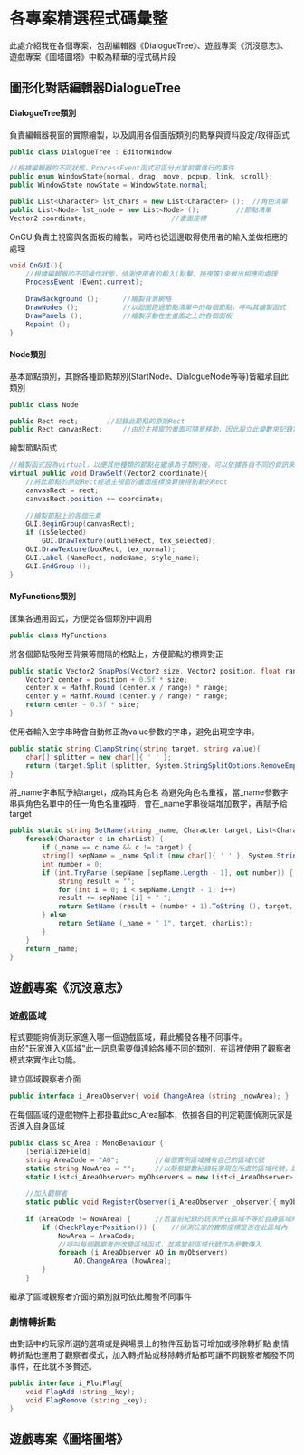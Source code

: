 # 各專案精選程式碼彙整
此處介紹我在各個專案，包刮編輯器《DialogueTree》、遊戲專案《沉沒意志》、遊戲專案《圖塔圖塔》中較為精華的程式碼片段

## 圖形化對話編輯器DialogueTree

#### DialogueTree類別
負責編輯器視窗的實際繪製，以及調用各個面版類別的點擊與資料設定/取得函式
```cs
public class DialogueTree : EditorWindow

//根據編輯器的不同狀態，ProcessEvent函式可區分出當前需進行的事件
public enum WindowState{normal, drag, move, popup, link, scroll};
public WindowState nowState = WindowState.normal;

public List<Character> lst_chars = new List<Character> ();	//角色清單
public List<Node> lst_node = new List<Node> ();			//節點清單
Vector2 coordinate;						//畫面座標
```

OnGUI負責主視窗與各面板的繪製，同時也從這邊取得使用者的輸入並做相應的處理
```cs
void OnGUI(){
	//根據編輯器的不同操作狀態，偵測使用者的輸入(點擊、拖曳等)來做出相應的處理
	ProcessEvent (Event.current);
	
	DrawBackground ();		//繪製背景網格
	DrawNodes ();			//以迴圈跑過節點清單中的每個節點，呼叫其繪製函式
	DrawPanels ();			//繪製浮動在主畫面之上的各個面板
	Repaint ();
}
```

#### Node類別
基本節點類別，其餘各種節點類別(StartNode、DialogueNode等等)皆繼承自此類別
```cs
public class Node

public Rect rect;		//記錄此節點的原始Rect
public Rect canvasRect;		//由於主視窗的畫面可隨意移動，因此設立此變數來記錄實際在畫面中顯示的Rect
```
繪製節點函式
```cs
//繪製函式設為virtual，以便其他種類的節點在繼承為子類別後，可以依據各自不同的資訊來覆寫更改繪製函式
virtual public void DrawSelf(Vector2 coordinate){
	//將此節點的原始Rect經過主視窗的畫面座標換算後得到新的Rect
	canvasRect = rect;
	canvasRect.position += coordinate;
	
	//繪製節點上的各個元素
	GUI.BeginGroup(canvasRect);
	if (isSelected)
		GUI.DrawTexture(outlineRect, tex_selected);
	GUI.DrawTexture(boxRect, tex_normal);
	GUI.Label (NameRect, nodeName, style_name);
	GUI.EndGroup ();
}
```
#### MyFunctions類別
匯集各通用函式，方便從各個類別中調用
```cs
public class MyFunctions
```
將各個節點吸附至背景等間隔的格點上，方便節點的標齊對正
```cs
public static Vector2 SnapPos(Vector2 size, Vector2 position, float range){
	Vector2 center = position + 0.5f * size;
	center.x = Mathf.Round (center.x / range) * range;
	center.y = Mathf.Round (center.y / range) * range;
	return center - 0.5f * size;
}
```
使用者輸入空字串時會自動修正為value參數的字串，避免出現空字串。
```cs
public static string ClampString(string target, string value){
	char[] splitter = new char[]{ ' ' };
	return (target.Split (splitter, System.StringSplitOptions.RemoveEmptyEntries).Length == 0) ? value : target;
}
```
將_name字串賦予給target，成為其角色名
為避免角色名重複，當_name參數字串與角色名單中的任一角色名重複時，會在_name字串後端增加數字，再賦予給target
```cs
public static string SetName(string _name, Character target, List<Character> charList){
	foreach(Character c in charList) {
	    if (_name == c.name && c != target) {
		string[] sepName = _name.Split (new char[]{ ' ' }, System.StringSplitOptions.RemoveEmptyEntries);
		int number = 0;
		if (int.TryParse (sepName [sepName.Length - 1], out number)) {
		    string result = "";
		    for (int i = 0; i < sepName.Length - 1; i++)
			result += sepName [i] + " ";
		    return SetName (result + (number + 1).ToString (), target, charList);
		} else
		    return SetName (_name + " 1", target, charList);
	    }
	}
	return _name;
}
```
## 遊戲專案《沉沒意志》
### 遊戲區域
程式要能夠偵測玩家進入哪一個遊戲區域，藉此觸發各種不同事件。\
由於"玩家進入X區域"此一訊息需要傳達給各種不同的類別，在這裡使用了觀察者模式來實作此功能。

建立區域觀察者介面
```cs
public interface i_AreaObserver{ void ChangeArea (string _nowArea); }
```
在每個區域的遊戲物件上都掛載此sc_Area腳本，依據各自的判定範圍偵測玩家是否進入自身區域
```cs
public class sc_Area : MonoBehaviour {
	[SerializeField]
	string AreaCode = "A0";			//每個實例區域擁有自己的區域代號
	static string NowArea = "";		//以靜態變數紀錄玩家現在所處的區域代號，讓各個實例區域都能共享此資訊
	static List<i_AreaObserver> myObservers = new List<i_AreaObserver> ();	//以靜態變數共享觀察者名單
	
	//加入觀察者
	static public void RegisterObserver(i_AreaObserver _observer){ myObservers.Add (_observer); }
	
	if (AreaCode != NowArea) {		//若當前紀錄的玩家所在區域不等於自身區域時進行偵測
		if (CheckPlayerPosition()) {	//偵測玩家的實際座標是否在此區域內
			NowArea = AreaCode;
			//呼叫每個觀察者的改變區域函式，並將當前區域代號作為參數傳入
			foreach (i_AreaObserver AO in myObservers)
				AO.ChangeArea (NowArea);
		} 
	}
```
繼承了區域觀察者介面的類別就可依此觸發不同事件

### 劇情轉折點
由對話中的玩家所選的選項或是與場景上的物件互動皆可增加或移除轉折點
劇情轉折點也運用了觀察者模式，加入轉折點或移除轉折點都可讓不同觀察者觸發不同事件，在此就不多贅述。
```cs
public interface i_PlotFlag{
	void FlagAdd (string _key);
	void FlagRemove (string _key);
}
```

## 遊戲專案《圖塔圖塔》
### 

